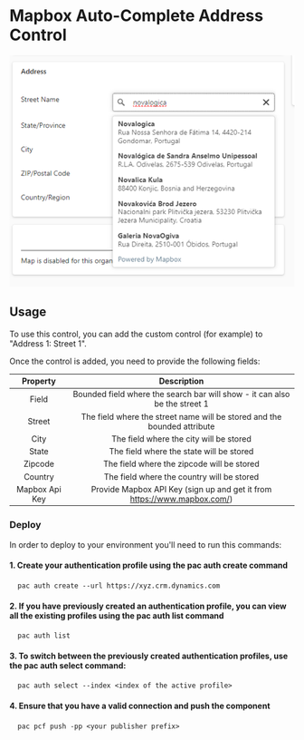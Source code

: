 # Mapbox Auto-Complete Address Control

![](https://github.com/novalogica/pcf-address-mapbox/blob/v0.0.1/screenshots/address_search.png)


## Usage

To use this control, you can add the custom control (for example) to "Address 1: Street 1".

Once the control is added, you need to provide the following fields:


| Property | Description    |
| :---:   | :---: |
| Field | Bounded field where the search bar will show - it can also be the street 1 |
| Street | The field where the street name will be stored and the bounded attribute   |
| City | The field where the city will be stored   |
| State | The field where the state will be stored   |
| Zipcode | The field where the zipcode will be stored   |
| Country | 	The field where the country will be stored   |
| Mapbox Api Key | Provide Mapbox API Key (sign up and get it from https://www.mapbox.com/) |



### Deploy
In order to deploy to your environment you'll need to run this commands: 
   #### 1. Create your authentication profile using the pac auth create command
      pac auth create --url https://xyz.crm.dynamics.com 

   #### 2. If you have previously created an authentication profile, you can view all the existing profiles using the pac auth list command
      pac auth list
   #### 3. To switch between the previously created authentication profiles, use the pac auth select command:
      pac auth select --index <index of the active profile>
   #### 4. Ensure that you have a valid connection and push the component
      pac pcf push -pp <your publisher prefix>
   
